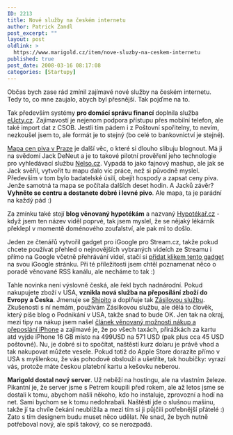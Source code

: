 ```yaml
---
ID: 2213
title: Nové služby na českém internetu
author: Patrick Zandl
post_excerpt: ""
layout: post
oldlink: >
  https://www.marigold.cz/item/nove-sluzby-na-ceskem-internetu
published: true
post_date: 2008-03-16 08:17:08
categories: [Startupy]
---
```

Občas bych zase rád zmínil zajímavé nové služby na českém internetu. Tedy to, co mne zaujalo, abych byl přesnější. Tak pojďme na to. 

Tak především systémy <strong>pro domácí správu financí</strong> doplnila služba <a href="http://www.eucty.cz">eUcty.cz</a>. Zajímavostí je nejenom podpora přístupu přes mobilní telefon, ale také import dat z CSOB. Jestli tím pádem i z Poštovní spořitelny, to nevím, nezkoušel jsem to, ale formát je to stejný (bo celé to bankovnictví je stejné).

<a href="http://www.nelso.cz/mapa-cen-piva-v-praze/">Mapa cen piva v Praze</a> je další věc, o které si dlouho slibuju blognout. Má ji na svědomí Jack DeNeut a je to takové pilotní prověření jeho technologie pro vyhledávací službu <a href="http://www.nelso.cz/">Nelso.cz</a>. Vypadá to jako fajnový mashup, ale jak se Jack svěřil, vytvořit tu mapu dalo víc práce, než si původně myslel. Především v tom bylo badatelské úsilí, obejít hospody a zapsat ceny piva. Jenže samotná ta mapa se počítala dalších deset hodin. A Jacků závěr? <strong>Vyhněte se centru a dostanete dobré i levné pivo</strong>. Ale mapa, ta je parádní na každý pád :)

Za zmínku také stojí <strong>blog věnovaný hypotékám</strong> a nazvaný <a href="http://www.hypotekar.cz/">Hypotékař.cz</a> - když jsem ten název viděl poprvé, tak jsem myslel, že se nějaký lékárník překlepl v momentě doménového zoufalství, ale pak mi to došlo. 

Jeden ze čtenářů vytvořil gadget pro iGoogle pro Stream.cz, takže pokud chcete používat přehled o nejnovějších vybraných videích ze Streamu i přímo na Google včetně přehrávání videí, stačí si <a href="http://www.google.com/ig/directory?url=http://www.bolehlav.cz/google/stream.xml">přidat klikem tento gadget</a> na svou iGoogle stránku. Při té příležitosti jsem chtěl poznamenat něco o poradě věnované RSS kanálu, ale necháme to tak :)

Tahle novinka není výslovně česká, ale řekl bych nadnárodní. Pokud nakupujete zboží v USA, <strong>vznikla nová služba na přeposílání zboží do Evropy a Česka</strong>. Jmenuje se <a href="http://www.shipito.com/">Shipito</a> a doplňuje tak <a href="http://www.zasilkovasluzba.com">Zásilovou službu</a>. Zkušenosti s ní nemám, používám Zásilkovou službu, ale dělá to člověk, který píše blog o Podnikání v USA, takže snad to bude OK. Jen tak na okraj, mezi tipy na nákup jsem našel <a href="http://www.shipito.com/iphone">článek věnovaný možnosti nákup a přeposlání iPhone</a> a zajímavé je, že po všech taxách, přirážkách za kartu atd vyjde iPhone 16 GB místo na 499USD na 571 USD (pak plus cca 45 USD poštovné).  Nu, je dobré si to spočítat, naštěstí kurz dolaru je právě vhod a tak nakupovat můžete vesele. Pokud totiž do Apple Store dorazíte přímo v USA s myšlenkou, že vás pohodově obslouží a ušetříte, tak houbičky: vyrazí vás, protože máte českou platební kartu a kešovku neberou. 

<strong>Marigold dostal nový server</strong>. Už neběží na hostingu, ale na vlastním železe. Pikantní je, že server jsme s Petrem koupili před rokem, ale až letos jsme se dostali k tomu, abychom našli někoho, kdo ho instaluje, zprovozní a hodí na net. Sami bychom se k tomu nedohrabali. Naštěstí jde o slušnou mašinu, takže jí ta chvíle čekání neublížila a mezi tím si ji půjčili potřebnější přátelé :) Zato s tím designem budu muset něco udělat. Ne snad, že bych nutně potřeboval nový, ale spíš takový, co se nerozpadá.